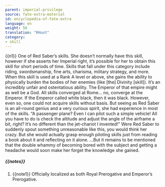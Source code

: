 ```yaml
---
parent: imperial-privilege
source: fate-extra-material
id: encyclopedia-of-fate-extra
language: en
weight: 56
translation: "RHuot"
category:
- skill
---
```


{{n1}}
One of Red Saber’s skills.
She doesn’t normally have this skill, however if she asserts her Imperial right, it’s possible for her to obtain this skill for short periods of time.
Skills that fall under this category include riding, swordsmanship, fine arts, charisma, military strategy, and more. When this skill is used at a Rank A level or above, she gains the ability to physically burden the bodies of her enemies (like [the] Divinity [skill]).
It’s an incredibly unfair and ostentatious ability.
The Emperor of that empire might as well be a God. All skills converged at Rome… no, converge at the Emperor. If the Emperor called white black, then it was black.
However, even so, one could not acquire skills without basis. But seeing as Red Saber is an all-round genius and a very curious spirit, she had experience in most of the skills.
“A passenger plane? Even I can pilot such a simple vehicle! All you have to do is check the altitude and adjust the angle of the airframe a bit, right? It’s no different than the jet-chariot I invented!” Were Red Saber to suddenly spout something unreasonable like this, you would think her crazy. But she would actually grasp enough piloting skills just from reading a book about it and reflecting on it alone.
…But it remains to be mentioned that the double whammy of becoming bored with the subject and getting a headache would soon make her forget the knowledge she gained.

##### {{notes}}

1. {{note1}} Officially localized as both Royal Prerogative and Emperor’s Prerogative.
